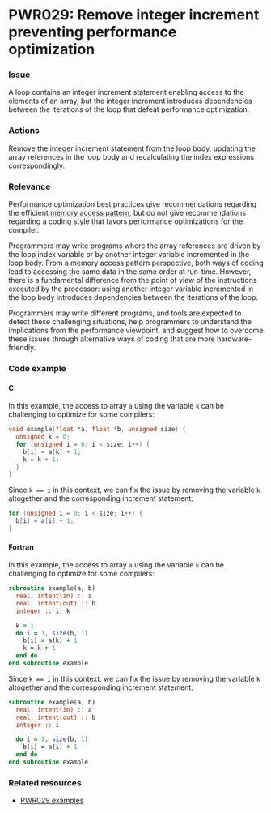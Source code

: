 # PWR029: Remove integer increment preventing performance optimization

### Issue

A loop contains an integer increment statement enabling access to the elements
of an array, but the integer increment introduces dependencies between the
iterations of the loop that defeat performance optimization.

### Actions

Remove the integer increment statement from the loop body, updating the array
references in the loop body and recalculating the index expressions
correspondingly.

### Relevance

Performance optimization best practices give recommendations regarding the
efficient [memory access pattern](../../Glossary/Memory-access-pattern.md), but do
not give recommendations regarding a coding style that favors performance
optimizations for the compiler.

Programmers may write programs where the array references are driven by the loop
index variable or by another integer variable incremented in the loop body. From
a memory access pattern perspective, both ways of coding lead to accessing the
same data in the same order at run-time. However, there is a fundamental
difference from the point of view of the instructions executed by the processor:
using another integer variable incremented in the loop body introduces
dependencies between the iterations of the loop.

Programmers may write different programs, and tools are expected to detect these
challenging situations, help programmers to understand the implications from the
performance viewpoint, and suggest how to overcome these issues through
alternative ways of coding that are more hardware-friendly.

### Code example

#### C

In this example, the access to array `a` using the variable `k` can be
challenging to optimize for some compilers:

```c
void example(float *a, float *b, unsigned size) {
  unsigned k = 0;
  for (unsigned i = 0; i < size; i++) {
    b[i] = a[k] + 1;
    k = k + 1;
  }
}
```

Since `k == i` in this context, we can fix the issue by removing the variable
`k` altogether and the corresponding increment statement:

```c
for (unsigned i = 0; i < size; i++) {
  b[i] = a[i] + 1;
}
```

#### Fortran

In this example, the access to array `a` using the variable `k` can be
challenging to optimize for some compilers:

```f90
subroutine example(a, b)
  real, intent(in) :: a
  real, intent(out) :: b
  integer :: i, k

  k = 1
  do i = 1, size(b, 1)
    b(i) = a(k) + 1
    k = k + 1
  end do
end subroutine example
```

Since `k == i` in this context, we can fix the issue by removing the variable
`k` altogether and the corresponding increment statement:

```f90
subroutine example(a, b)
  real, intent(in) :: a
  real, intent(out) :: b
  integer :: i

  do i = 1, size(b, 1)
    b(i) = a(i) + 1
  end do
end subroutine example
```

### Related resources

* [PWR029 examples](https://github.com/codee-com/open-catalog/tree/main/Checks/PWR029/)
